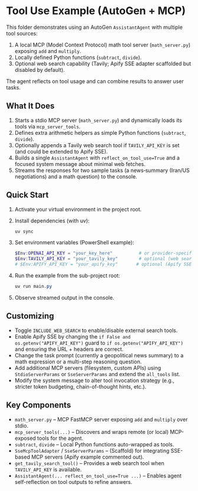 # Tool Use Example (AutoGen + MCP)

This folder demonstrates using an AutoGen `AssistantAgent` with multiple tool sources:

1. A local MCP (Model Context Protocol) math tool server (`math_server.py`) exposing `add` and `multiply`.
2. Locally defined Python functions (`subtract`, `divide`).
3. Optional web search capability (Tavily; Apify SSE adapter scaffolded but disabled by default).

The agent reflects on tool usage and can combine results to answer user tasks.

## What It Does

1. Starts a stdio MCP server (`math_server.py`) and dynamically loads its tools via `mcp_server_tools`.
2. Defines extra arithmetic helpers as simple Python functions (`subtract`, `divide`).
3. Optionally appends a Tavily web search tool if `TAVILY_API_KEY` is set (and could be extended to Apify SSE).
4. Builds a single `AssistantAgent` with `reflect_on_tool_use=True` and a focused system message about minimal web fetches.
5. Streams the responses for two sample tasks (a news‑summary (Iran/US negotiations) and a math question) to the console.

## Quick Start

1. Activate your virtual environment in the project root.
2. Install dependencies (with uv):

   ```bash
   uv sync
   ```

3. Set environment variables (PowerShell example):

   ```powershell
   $Env:OPENAI_API_KEY = "your_key_here"          # or provider-specific key per model config, unless using ollama
   $Env:TAVILY_API_KEY = "your_tavily_key"        # optional (web search)
   # $Env:APIFY_API_KEY = "your_apify_key"       # optional (Apify SSE adapter currently disabled)
   ```

4. Run the example from the sub-project root:

   ```powershell
   uv run main.py
   ```

5. Observe streamed output in the console.

## Customizing

- Toggle `INCLUDE_WEB_SEARCH` to enable/disable external search tools.
- Enable Apify SSE by changing the `if False and os.getenv("APIFY_API_KEY")` guard to `if os.getenv("APIFY_API_KEY")` and ensuring the URL + headers are correct.
- Change the task prompt (currently a geopolitical news summary) to a math expression or a multi-step reasoning question.
- Add additional MCP servers (filesystem, custom APIs) using `StdioServerParams` or `SseServerParams` and extend the `all_tools` list.
- Modify the system message to alter tool invocation strategy (e.g., stricter token budgeting, chain-of-thought hints, etc.).

## Key Components

- `math_server.py` – MCP FastMCP server exposing `add` and `multiply` over stdio.
- `mcp_server_tools(...)` – Discovers and wraps remote (or local) MCP-exposed tools for the agent.
- `subtract`, `divide` – Local Python functions auto-wrapped as tools.
- `SseMcpToolAdapter` / `SseServerParams` – (Scaffold) for integrating SSE-based MCP servers (Apify example commented out).
- `get_tavily_search_tool()` – Provides a web search tool when `TAVILY_API_KEY` is available.
- `AssistantAgent(... reflect_on_tool_use=True ...)` – Enables agent self-reflection on tool outputs to refine answers.

